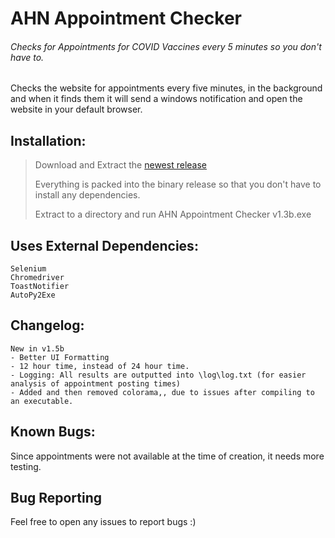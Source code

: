 # AHN Appointment Checker
###### Checks for Appointments for COVID Vaccines every 5 minutes so you don't have to.


Checks the website for appointments every five minutes, in the background
and when it finds them it will send a windows notification and open the website in your default browser.


## Installation:
> Download and Extract the [newest release](https://github.com/sleepymountain/AHNAppointmentChecker/releases/tag/1.5b)
> 
> Everything is packed into the binary release so that you don't have to install any dependencies.
> 
> Extract to a directory and run AHN Appointment Checker v1.3b.exe


## Uses External Dependencies:
```
Selenium
Chromedriver
ToastNotifier
AutoPy2Exe
```

## Changelog:
```
New in v1.5b
- Better UI Formatting
- 12 hour time, instead of 24 hour time.
- Logging: All results are outputted into \log\log.txt (for easier analysis of appointment posting times)
- Added and then removed colorama,, due to issues after compiling to an executable.
```

## Known Bugs:

Since appointments were not available at the time of creation, it needs more testing.

## Bug Reporting
Feel free to open any issues to report bugs :)
